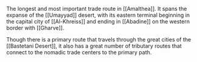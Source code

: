 The longest and most important trade route in [[Amalthea]]. It spans the expanse of the [[Umayyad]] desert, with its eastern terminal beginning in the capital city of [[Al-Khreiss]] and ending in [[Abadine]] on the western border with [[Gharve]].

Though there is a primary route that travels through the great cities of the [[Bastetani Desert]], it also has a great number of tributary routes that connect to the nomadic trade centers to the primary path.